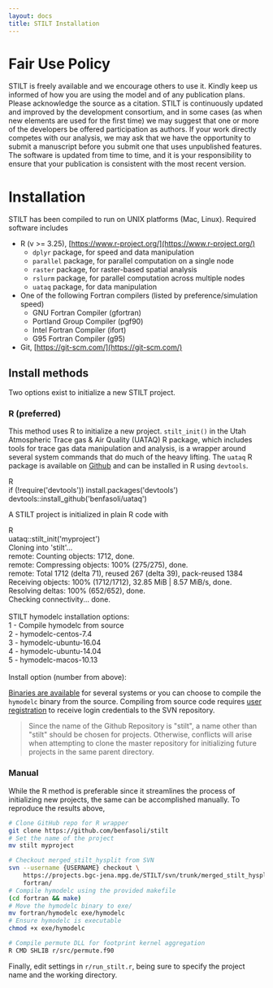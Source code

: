 ```yaml
---
layout: docs
title: STILT Installation
---
```


# Fair Use Policy

STILT is freely available and we encourage others to use it. Kindly keep us informed of how you are using the model and of any publication plans. Please acknowledge the source as a citation. STILT is continuously updated and improved by the development consortium, and in some cases \(as when new elements are used for the first time\) we may suggest that one or more of the developers be offered participation as authors. If your work directly competes with our analysis, we may ask that we have the opportunity to submit a manuscript before you submit one that uses unpublished features. The software is updated from time to time, and it is your responsibility to ensure that your publication is consistent with the most recent version.

# Installation

STILT has been compiled to run on UNIX platforms \(Mac, Linux\). Required software includes

* R \(v &gt;= 3.25\), [https://www.r-project.org/](https://www.r-project.org/)
  * `dplyr` package, for speed and data manipulation
  * `parallel` package, for parallel computation on a single node
  * `raster` package, for raster-based spatial analysis
  * `rslurm` package, for parallel computation across multiple nodes
  * `uataq` package, for data manipulation
* One of the following Fortran compilers (listed by preference/simulation speed)
  * GNU Fortran Compiler \(gfortran\)
  * Portland Group Compiler \(pgf90\)
  * Intel Fortran Compiler \(ifort\)
  * G95 Fortran Compiler \(g95\)
* Git, [https://git-scm.com/](https://git-scm.com/)

## Install methods

Two options exist to initialize a new STILT project.

### R \(preferred\)

This method uses R to initialize a new project. `stilt_init()` in the Utah Atmospheric Trace gas & Air Quality \(UATAQ\) R package, which includes tools for trace gas data manipulation and analysis, is a wrapper around several system commands that do much of the heavy lifting. The `uataq` R package is available on [Github](https://github.com/benfasoli/uataq/) and can be installed in R using `devtools`.

<div class="terminal">
  <div class="terminal-osx-button"></div>
  <div class="terminal-osx-button"></div>
  <div class="terminal-osx-button"></div>
  <div class="terminal-lang">R</div>
  <div class="terminal-command">
    if (!require('devtools')) install.packages('devtools')
  </div>
  <div class="terminal-command">
    devtools::install_github('benfasoli/uataq')
  </div>
</div>

A STILT project is initialized in plain R code with

<div class="terminal">
  <div class="terminal-osx-button"></div>
  <div class="terminal-osx-button"></div>
  <div class="terminal-osx-button"></div>
  <div class="terminal-lang">R</div>
  <div class="terminal-command">
    uataq::stilt_init('myproject')
  </div>
  <div class="terminal-return">
    Cloning into 'stilt'...<br>
    remote: Counting objects: 1712, done.<br>
    remote: Compressing objects: 100% (275/275), done.<br>
    remote: Total 1712 (delta 71), reused 267 (delta 39), pack-reused 1384<br>
    Receiving objects: 100% (1712/1712), 32.85 MiB | 8.57 MiB/s, done.<br>
    Resolving deltas: 100% (652/652), done.<br>
    Checking connectivity... done.<br>
    <br>
    STILT hymodelc installation options:<br>
    1 - Compile hymodelc from source<br>
    2 - hymodelc-centos-7.4<br>
    3 - hymodelc-ubuntu-16.04<br>
    4 - hymodelc-ubuntu-14.04<br>
    5 - hymodelc-macos-10.13<br>
    <br>
    Install option (number from above):
  </div>
</div>

[Binaries are available](https://github.com/uataq/stilt/releases) for several systems or you can choose to compile the `hymodelc` binary from the source. Compiling from source code requires [user registration](https://mail.bgc-jena.mpg.de/mailman/listinfo/stilt_user) to receive login credentials to the SVN repository.

> Since the name of the Github Repository is "stilt", a name other than "stilt" should be chosen for projects. Otherwise, conflicts will arise when attempting to clone the master repository for initializing future projects in the same parent directory.

### Manual

While the R method is preferable since it streamlines the process of initializing new projects, the same can be accomplished manually. To reproduce the results above,

```bash
# Clone GitHub repo for R wrapper
git clone https://github.com/benfasoli/stilt
# Set the name of the project
mv stilt myproject

# Checkout merged_stilt_hysplit from SVN
svn --username {USERNAME} checkout \
    https://projects.bgc-jena.mpg.de/STILT/svn/trunk/merged_stilt_hysplit/ \
    fortran/
# Compile hymodelc using the provided makefile
(cd fortran && make)
# Move the hymodelc binary to exe/
mv fortran/hymodelc exe/hymodelc
# Ensure hymodelc is executable
chmod +x exe/hymodelc

# Compile permute DLL for footprint kernel aggregation
R CMD SHLIB r/src/permute.f90
```

Finally, edit settings in `r/run_stilt.r`, being sure to specify the project name and the working directory.
